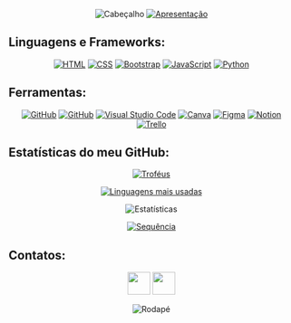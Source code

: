 <div align= "center" style="text-align: center">

![Cabeçalho](https://capsule-render.vercel.app/api?type=waving&color=006ae0&height=150&section=header)
[![Apresentação](https://readme-typing-svg.demolab.com/?lines=👋🏼+Olá,+meu+nome+é+Emanuel!;Bem-vindo+ao+meu+GitHub!&center=true)](https://git.io/typing-svg)

</div>

## Linguagens e Frameworks:

<div align= "center" style="text-align: center">
  
[![HTML](https://img.shields.io/badge/-HTML-E34F26?style=for-the-badge&logo=html5&logoColor=white)](https://html.spec.whatwg.org/multipage/)
[![CSS](https://img.shields.io/badge/-CSS-1572B6?style=for-the-badge&logo=css3&logoColor=white)](https://www.w3.org/Style/CSS/)
[![Bootstrap](https://img.shields.io/badge/-Bootstrap-7952B3?style=for-the-badge&logo=bootstrap&logoColor=white)](https://getbootstrap.com/docs/5.3/getting-started/introduction/)
[![JavaScript](https://img.shields.io/badge/-JavaScript-F7DF1E?style=for-the-badge&logo=javascript&logoColor=black)](https://developer.mozilla.org/pt-BR/docs/Web/JavaScript)
[![Python](https://img.shields.io/badge/-Python-3776AB?style=for-the-badge&logo=python&logoColor=white)](https://docs.python.org/pt-br/3.11/index.html)

</div>


</div>

## Ferramentas:

<div align= "center" style="text-align: center">

[![GitHub](https://img.shields.io/badge/-Git-F05032?style=for-the-badge&logo=git&logoColor=white)](https://git-scm.com/https://git-scm.com/)
[![GitHub](https://img.shields.io/badge/-GitHub-000000?style=for-the-badge&logo=github&logoColor=white)](https://github.com/)
[![Visual Studio Code](https://img.shields.io/badge/-VS%20Code-007ACC?style=for-the-badge&logo=visualstudiocode&logoColor=white)](https://code.visualstudio.com/)
[![Canva](https://img.shields.io/badge/-Canva-00C4CC?style=for-the-badge&logo=canva&logoColor=white)](https://www.canva.com/pt_br/)
[![Figma](https://img.shields.io/badge/-Figma-F24E1E?style=for-the-badge&logo=figma&logoColor=white)](https://www.figma.com/)
[![Notion](https://img.shields.io/badge/-Notion-000000?style=for-the-badge&logo=notion&logoColor=white)](https://www.notion.so/)
[![Trello](https://img.shields.io/badge/-Trello-0052CC?style=for-the-badge&logo=trello&logoColor=white)](https://trello.com/pt-BR)

</div>

## Estatísticas do meu GitHub:

<div align= "center" style="text-align: center">

[![Troféus](https://github-profile-trophy.vercel.app/?username=guedesert&theme=tokyonight&hide_border=true)](https://github.com/ryo-ma/github-profile-trophy)

[![Linguagens mais usadas](https://github-readme-stats.vercel.app/api/top-langs/?username=guedesert&layout=donut&theme=tokyonight&hide_border=true)](https://github.com/anuraghazra/github-readme-stats)

![Estatísticas](https://github-readme-stats.vercel.app/api?username=guedesert&show_icons=true&theme=tokyonight&hide_border=true)

[![Sequência](https://streak-stats.demolab.com?user=guedesert&locale=pt_BR&exclude_days=Sun%2CSat&theme=tokyonight&hide_border=true)](https://git.io/streak-stats)

</div>


## Contatos:

<div align= "center" style="text-align: center"> 

<a href="mailto:guedesert@gmail.com" target="blank"><img src="https://www.svgrepo.com/show/381000/new-logo-gmail.svg" width="40" /></a>
<a href="https://www.linkedin.com/in/guedesert" target="blank"><img src="https://www.svgrepo.com/show/448234/linkedin.svg" width="40" /></a>

</div>

<div align= "center" style="text-align: center">

![Rodapé](https://capsule-render.vercel.app/api?type=waving&color=006ae0&height=125&section=footer)

</div>
